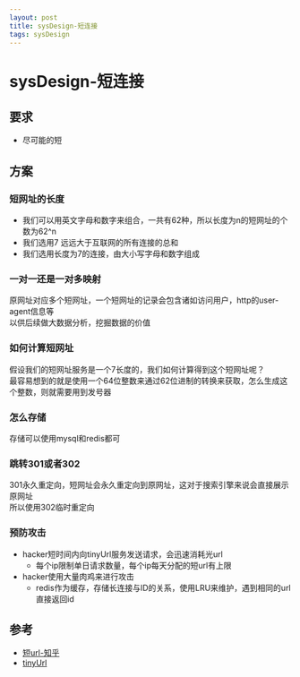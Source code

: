 ```yaml
--- 
layout: post 
title: sysDesign-短连接 
tags: sysDesign 
---
```

# sysDesign-短连接
## 要求
* 尽可能的短

## 方案
### 短网址的长度
* 我们可以用英文字母和数字来组合，一共有62种，所以长度为n的短网址的个数为62^n
* 我们选用7 远远大于互联网的所有连接的总和
* 我们选用长度为7的连接，由大小写字母和数字组成

### 一对一还是一对多映射
原网址对应多个短网址，一个短网址的记录会包含诸如访问用户，http的user-agent信息等   
以供后续做大数据分析，挖掘数据的价值

### 如何计算短网址
假设我们的短网址服务是一个7长度的，我们如何计算得到这个短网址呢？  
最容易想到的就是使用一个64位整数来通过62位进制的转换来获取，怎么生成这个整数，则就需要用到发号器

### 怎么存储
存储可以使用mysql和redis都可

### 跳转301或者302
301永久重定向，短网址会永久重定向到原网址，这对于搜索引擎来说会直接展示原网址  
所以使用302临时重定向

### 预防攻击
* hacker短时间内向tinyUrl服务发送请求，会迅速消耗光url  
    * 每个ip限制单日请求数量，每个ip每天分配的短url有上限
* hacker使用大量肉鸡来进行攻击
    * redis作为缓存，存储长连接与ID的关系，使用LRU来维护，遇到相同的url直接返回id

## 参考
* [短url-知乎](https://www.zhihu.com/question/29270034)
* [tinyUrl](https://soulmachine.gitbooks.io/system-design/content/cn/tinyurl.html)
